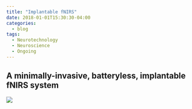 ```yaml
---
title: "Implantable fNIRS"
date: 2018-01-01T15:30:30-04:00
categories:
  - blog
tags:
  - Neurotechnology
  - Neuroscience
  - Ongoing
---
```


## A minimally-invasive, batteryless, implantable fNIRS system



<img src="{{ site.url }}{{ site.baseurl }}/assets/images/in1.jpg">